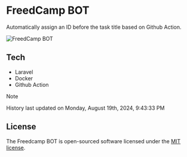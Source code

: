 # FreedCamp BOT

Automatically assign an ID before the task title based on Github Action.

![FreedCamp BOT](https://repository-images.githubusercontent.com/737932867/7d34798b-2680-471c-b089-a78a718d3d6a)

## Tech

- Laravel
- Docker
- Github Action

> [!NOTE]  
> History last updated on Monday, August 19th, 2024, 9:43:33 PM

## License

The Freedcamp BOT is open-sourced software licensed under the [MIT license](https://opensource.org/licenses/MIT).
